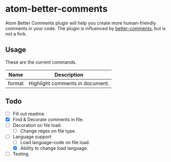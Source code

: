 # atom-better-comments

Atom Better Comments plugin will help you create more human-friendly comments in your code. The plugin is influenced by [better-comments](https://github.com/aaron-bond/better-comments), but is not a fork.

## Usage

These are the current commands.

| Name   | Description                     |
| ------ | ------------------------------- |
| format | Highlight comments in document. |

## Todo

- [ ] Fill out readme.
- [x] Find & Decorate comments in file.
- [ ] Decoration on file load.
  - [ ] Change regex on file type.
- [ ] Language support
  - [ ] Load language-code on file load.
  - [x] Ability to change load language.
- [ ] Testing.
